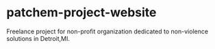 # patchem-project-website
Freelance project for non-profit organization dedicated to non-violence solutions in Detroit,MI. 
